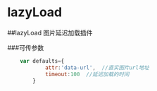 # lazyLoad

##lazyLoad 图片延迟加载插件

###可传参数

```javascript
	var defaults={
			attr:'data-url',  //直实图片url地址
            timeout:100  //延迟加载的时间
		}
```